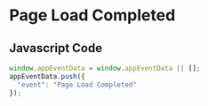 # Page Load Completed

## Javascript Code
```js
window.appEventData = window.appEventData || [];
appEventData.push({
  "event": "Page Load Completed"
});
```




